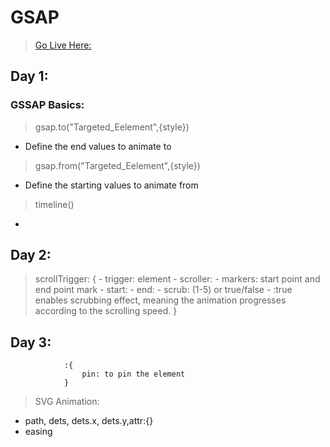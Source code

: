 # GSAP
> [Go Live Here:](https://gshix.github.io/GSAP_Learning/)
## Day 1:
### GSSAP Basics:
> gsap.to("Targeted_Eelement",{style}) 
- Define the end values to animate to
> gsap.from("Targeted_Eelement",{style})
- Define the starting values to animate from

> timeline()
- 

## Day 2:
> scrollTrigger: {
                    - trigger: element
                    - scroller: 
                    - markers: start point and end point mark
                    - start:
                    - end:
                    - scrub: (1-5) or true/false - :true enables scrubbing effect, meaning the animation progresses according to the scrolling speed.
                }

## Day 3:
                :{
                    pin: to pin the element 
                }
> SVG Animation:
- path, dets, dets.x, dets.y,attr:{}
- easing 
